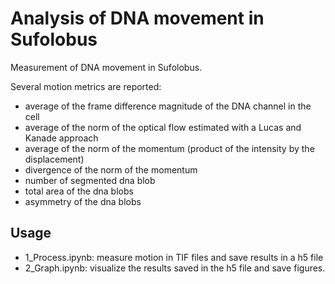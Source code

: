 # Analysis of DNA movement in Sufolobus



Measurement of DNA movement in Sufolobus.

Several motion metrics are reported:
- average of the frame difference magnitude of the DNA channel in the cell
- average of the norm of the optical flow estimated with a Lucas and Kanade approach
- average of the norm of the momentum (product of the intensity by the displacement)
- divergence of the norm of the momentum
- number of segmented dna blob
- total area of the dna blobs
- asymmetry of the dna blobs



## Usage

- 1_Process.ipynb: measure motion in TIF files and save results in a h5 file
- 2_Graph.ipynb: visualize the results saved in the h5 file and save figures.

